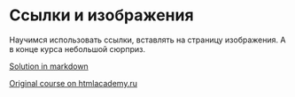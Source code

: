# Ссылки и изображения

Научимся использовать ссылки, вставлять на страницу изображения. А в конце курса небольшой сюрприз.

<a href="links-images.md">Solution in markdown</a>

<a href="https://htmlacademy.ru/courses/40">Original course on htmlacademy.ru</a>